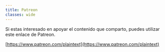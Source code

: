 ```yaml
---
title: Patreon
classes: wide
---
```


Si estas interesado en apoyar el contenido que comparto, puedes utilizar este enlace de Patreon.

[https://www.patreon.com/plaintext](https://www.patreon.com/plaintext)
